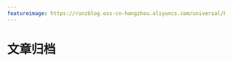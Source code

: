 ```yaml
---
featureimage: https://runzblog.oss-cn-hangzhou.aliyuncs.com/universal/background2.jpg
---
```


# 文章归档